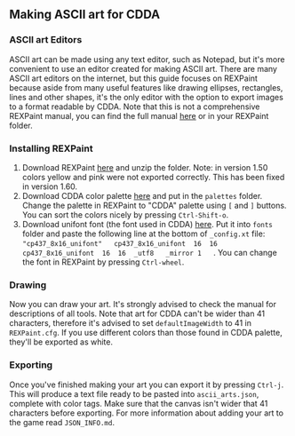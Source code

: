 ﻿## Making ASCII art for CDDA
### ASCII art Editors
ASCII art can be made using any text editor, such as Notepad, but it's more convenient to use an editor created for making ASCII art. There are many ASCII art editors on the internet, but this guide focuses on REXPaint because aside from many useful features like drawing ellipses, rectangles, lines and other shapes, it's the only editor with the option to export images to a format readable by CDDA. Note that this is not a comprehensive REXPaint manual, you can find the full manual [here](https://github.com/Lucide/REXPaint-manual/blob/master/manual.md) or in your REXPaint folder.
### Installing REXPaint
1. Download REXPaint [here](https://www.gridsagegames.com/rexpaint/downloads.html) and unzip the folder. Note: in version 1.50 colors yellow and pink were not exported correctly. This has been fixed in version 1.60.
2. Download CDDA color palette [here](https://www.gridsagegames.com/rexpaint/resources.html#Palettes) and put in the `palettes` folder.  Change the palette in REXPaint  to "CDDA" palette using `[` and `]` buttons. You can sort the colors nicely by pressing `Ctrl-Shift-o`.
3. Download unifont font (the font used in CDDA) [here](https://www.gridsagegames.com/rexpaint/resources.html#Fonts). Put it into `fonts` folder and paste the following line at the bottom of `_config.xt` file:
`"cp437_8x16_unifont"	cp437_8x16_unifont	16	16	cp437_8x16_unifont	16	16	_utf8	_mirror	1	`.
You can change the font in REXPaint by pressing `Ctrl-wheel`.

### Drawing
Now you can draw your art. It's strongly advised to check the manual for descriptions of all tools. Note that art for CDDA can't be wider than 41 characters, therefore it's advised to set `defaultImageWidth` to 41 in `REXPaint.cfg`. If you use different colors than those found in CDDA palette, they'll be exported as white.
### Exporting 
Once you've finished making your art you can export it by pressing `Ctrl-j`. This will produce a text file ready to be pasted into `ascii_arts.json`, complete with color tags.  Make sure that the canvas isn't wider that 41 characters before exporting. For more information about adding your art to the game read `JSON_INFO.md`.
